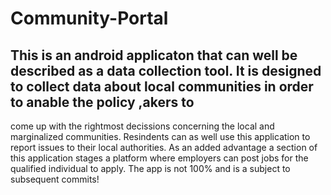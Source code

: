 # Community-Portal
## This is an android applicaton that can well be described as a data collection tool. It is designed to collect data about local communities in order to anable the policy ,akers to 
come up with the rightmost decissions concerning the local and marginalized communities. 
Resindents can as well use this application to report issues to their local authorities.
As an added advantage a section of this application stages a platform where employers can post jobs for the qualified individual to apply.
The app is not 100% and is a subject to subsequent commits!
